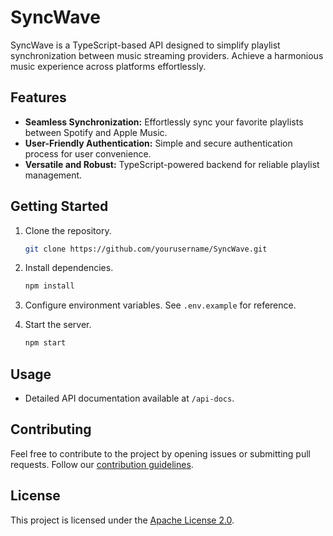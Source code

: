 # SyncWave

SyncWave is a TypeScript-based API designed to simplify playlist synchronization between music streaming providers. Achieve a harmonious music experience across platforms effortlessly.

## Features

- **Seamless Synchronization:** Effortlessly sync your favorite playlists between Spotify and Apple Music.
- **User-Friendly Authentication:** Simple and secure authentication process for user convenience.
- **Versatile and Robust:** TypeScript-powered backend for reliable playlist management.

## Getting Started

1. Clone the repository.
   ```bash
   git clone https://github.com/yourusername/SyncWave.git
   ```

2. Install dependencies.
   ```bash
   npm install
   ```

3. Configure environment variables. See `.env.example` for reference.

4. Start the server.
   ```bash
   npm start
   ```

## Usage

- Detailed API documentation available at `/api-docs`.

## Contributing

Feel free to contribute to the project by opening issues or submitting pull requests. Follow our [contribution guidelines](CONTRIBUTING.md).

## License

This project is licensed under the [Apache License 2.0](LICENSE).
